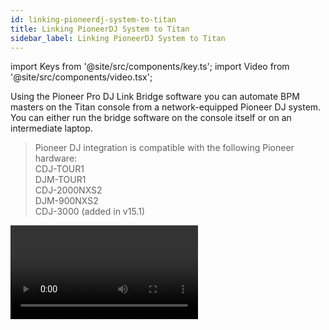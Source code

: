 ```yaml
---
id: linking-pioneerdj-system-to-titan
title: Linking PioneerDJ System to Titan
sidebar_label: Linking PioneerDJ System to Titan
---
```


import Keys from '@site/src/components/key.ts';
import Video from '@site/src/components/video.tsx';

Using the Pioneer Pro DJ Link Bridge software you can automate BPM masters on the 
Titan console from a network-equipped Pioneer DJ system. You can either run the 
bridge software on the console itself or on an intermediate laptop.

> Pioneer DJ integration is compatible with the following Pioneer hardware:<br/>
  CDJ-TOUR1<br/>
  DJM-TOUR1<br/>
  CDJ-2000NXS2<br/>
  DJM-900NXS2<br/>
  CDJ-3000 (added in v15.1) 

<Video videoId="vwr1DBJjBbw" title="PioneerDJ Integration" />

## Connecting Titan to the Pioneer System

You need to get the console and the Pioneer equipment connected to the same network. 
The Pioneer equipment has some limitations with its network IP address - it either 
needs to be assigned an address using DHCP or it uses an automatic address in the 
range 169.254.\*.\* - which means that if you are already using networking to control 
the lights (Art-Net or sACN) things can get a bit complicated as many lighting products 
cannot use that address range.

### Pioneer Bridge running on the console

If you aren’t using networking, or your console has two network interfaces, or you 
can adjust your lighting to a suitable address range, then you can run the Pioneer 
Bridge software on the console itself. If your console includes an Ethernet switch, 
you can connect the “Extension” Ethernet socket on the Pioneer equipment directly 
to the console, otherwise you need to go through an external switch.

Run the Pro DJ Link Bridge software from the **Tools \> Additional Programs** menu on the console.

- You can set the Bridge software to run automatically when the console powers up 
using the **Tools \> Control Panel \> Run on Startup** menu option. This is useful 
in club environments where the console is always linked.

![Pro-DJ link bridge command on shell menu](/docs/images/Pro-DJ-link-bridge-command-on-shell-menu-2.png)

Look at the Interface tab of the bridge software to see what IP address is being used 
by the Pioneer equipment. You need to set the network interface on the console to use 
an IP address in the same range – if it is using DHCP, just set the console to DHCP 
as well, or if using the automatic addresses set a fixed address. For example if the 
bridge is set to 169.254.225.212 as in the image below, set the console to 169.254.225.1 
(assuming nothing else on the network is using that address).

![Pro-DJ link bridge command on shell menu](/docs/images/Pro-DJ-link-bridge-command-on-shell-menu.png)

-   Once you have everything connected up and have got all the IP addresses right, 
    the bridge software should show connections for both the Titan console and the DJ mixer.
-   Some Art-Net / sACN equipment can be configured to run on the 169.254.\*.\* address range, 
    in which case you can run everything on the same network.
-   It may be necessary to toggle 'Node Mode' in the 'TCNet' settings from 'Client' to 'Auto'.
    For more information please see the [PRO DJ LINK Bridge Manual](https://support.pioneerdj.com/hc/en-us/articles/4404665824153) (external link).

### Pioneer Bridge running on separate computer

If you need to keep the Pioneer network separate to the lighting network and your console only 
has a single network port, or if you just prefer to have the bridge separate from the console, 
then you can download the bridge software from the Pioneer website and run it on a separate computer.

If you need two separate address ranges then your computer will need two network interfaces.

Once you have everything connected up and have got all the IP addresses right, the bridge 
software should show connections for both the Titan console and the DJ mixer.

## Pioneer Workspace window

Open this window the usual way by double pressing <Keys.HardKey>Open/View</Keys.HardKey> and selecting  <Keys.SoftKey>PioneerDJ</Keys.SoftKey> from the window select buttons.

![Pioneer Workspace window](/docs/images/Pioneer-Workspace-window.png)

The top of the window shows a big (detail) waveform and a small (full track) 
waveform for the current track. Multiple tracks can be shown one above the other.

Below that, details of the current track playing on each device is shown.

At the bottom, the connection status of the Pioneer equipment is shown – 
green when connected.

You can select which track is currently the Master by pressing the track 
number on the left or in the detail area at the bottom. A red “M” shows 
which track is the master. If you assign your trigger as “Master” this 
lets you quickly change which track is controlling the BPM.

Context menu buttons allow you to show or hide the big and small waveform 
displays, the track details and the status bar. The other elements of the 
window will change to fill the space.

![Pioneer context menu buttons](/docs/images/Pioneer-context-menu-buttons.png)

-   The <Keys.SoftKey>Zoom</Keys.SoftKey> button allows you to set the scale of the big waveform.  

-   The <Keys.SoftKey>Change Layout</Keys.SoftKey> button allows you to select the view in the workspace. 
    This is useful if you want a smaller window:  
    -   &nbsp;<Keys.SoftKey>Full</Keys.SoftKey> – shows all the currently playing tracks  
    -   &nbsp;<Keys.SoftKey>Master</Keys.SoftKey> – shows only the waveform of the master track  
    -   &nbsp;<Keys.SoftKey>Condensed</Keys.SoftKey> - shows details of all the tracks at the bottom, but only 
        shows the waveform of the master track. You can change the master track 
        by pressing the track number in the Track Details area.  

## Setting up BPM triggers from Pioneer

You will need a fader on the console configured as a BPM master which will be 
automatically controlled by the track BPM playing on the Pioneer devices. See 
[BPM Master](../running-the-show/playback-controls.md#bpm-master-options) 
section for how to set up a BPM master.

Go to the **System** menu (<Keys.HardKey>Avo</Keys.HardKey> + <Keys.HardKey>Disk</Keys.HardKey>) and select <Keys.SoftKey>Triggers</Keys.SoftKey>. The Triggers window will open.
1.  Add a new mapping using the <Keys.ContextKey>+</Keys.ContextKey> button at the bottom of the *left hand* 
    column, and enter a name such as “Pioneer”.
2.  Add a trigger to the mapping using the <Keys.ContextKey>+</Keys.ContextKey> button in the *right hand* column 
    or softkey <Keys.SoftKey>Add trigger</Keys.SoftKey>.
3.  Select <Keys.SoftKey>Trigger Type</Keys.SoftKey> as <Keys.SoftKey>Item</Keys.SoftKey>.
4.  Press the button for the BPM master you want to control.
5.  The <Keys.SoftKey>Action</Keys.SoftKey> button will show <Keys.SoftKey>PioneerDJ</Keys.SoftKey> as this is currently the only 
    action for a BPM master. Press <Keys.SoftKey>OK</Keys.SoftKey>. You have now set up the console action 
    which is to be triggered.
6.  Now you need to select which Pioneer deck will control the BPM. Select <Keys.SoftKey>Deck=</Keys.SoftKey> 
    as Master, 1, 2, 3, 4. <Keys.SoftKey>Master</Keys.SoftKey> will use the track you have currently selected 
    as Master (red M displayed). The 1-4 options let you fix the control to one of the decks.
7.  Press <Keys.SoftKey>Add</Keys.SoftKey>. The trigger should now appear as shown below.

![Trigger workspace with Pioneer trigger added](/docs/images/Trigger-workspace-with-Pioneer-trigger-added.png)

Now you should see the BPM master automatically change to match the BPM of the track 
playing which you have selected as Master (or on the selected CDJ player if you 
selected a fixed player number).

-   To regain local control of the BPM master, switch off the “BPM triggers” 
    switch at the bottom of the PioneerDJ workspace window.
